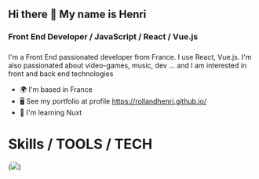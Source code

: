 ## Hi there 👋 My name is Henri
### Front End Developer / JavaScript / React / Vue.js

###
I'm a Front End passionated developer from France. I use React, Vue.js. I'm also passionated about video-games, music, dev ... and I am interested in front and back end technologies

- 🌍  I'm based in France
- 🖥️  See my portfolio at profile https://rollandhenri.github.io/
- 🧠  I'm learning Nuxt


# Skills / TOOLS / TECH

(<img src="https://cdn.jsdelivr.net/gh/devicons/devicon@latest/icons/threedsmax/threedsmax-original.svg" />)


